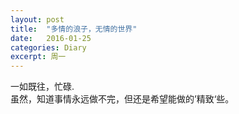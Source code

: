 ```yaml
---
layout: post
title:  "多情的浪子，无情的世界"
date:   2016-01-25
categories: Diary
excerpt: 周一
---
```

一如既往，忙碌.
<br>
虽然，知道事情永远做不完，但还是希望能做的’精致‘些。


